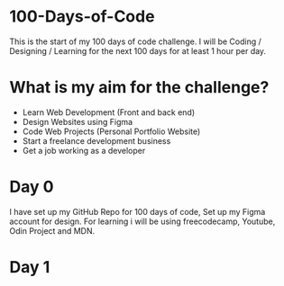 # 100-Days-of-Code
This is the start of my 100 days of code challenge. I will be Coding / Designing / Learning for the next 100 days for at least 1 hour per day.

# What is my aim for the challenge?
- Learn Web Development (Front and back end)
- Design Websites using Figma
- Code Web Projects (Personal Portfolio Website)
- Start a freelance development business
- Get a job working as a developer

# Day 0
I have set up my GitHub Repo for 100 days of code, Set up my Figma account for design.
For learning i will be using freecodecamp, Youtube, Odin Project and MDN.

# Day 1
